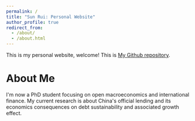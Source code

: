 ```yaml
---
permalink: /
title: "Sun Rui: Personal Website"
author_profile: true
redirect_from: 
  - /about/
  - /about.html
---
```


This is my personal website, welcome! This is [My Github repository](https://github.com/George-Sun-ECON).

About Me
======
I'm now a PhD student focusing on open macroeconomics and international finance. My current research is about China's official lending and its economics consequences on debt sustainability and associated growth effect.
